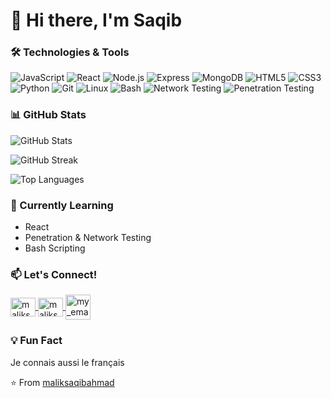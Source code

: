 # 👋 Hi there, I'm Saqib

### 🛠️ Technologies & Tools

![JavaScript](https://img.shields.io/badge/-JavaScript-F7DF1E?style=flat-square&logo=javascript&logoColor=black)
![React](https://img.shields.io/badge/-React-61DAFB?style=flat-square&logo=react&logoColor=black)
![Node.js](https://img.shields.io/badge/-Node.js-339933?style=flat-square&logo=node.js&logoColor=white)
![Express](https://img.shields.io/badge/-Express-000000?style=flat-square&logo=express&logoColor=white)
![MongoDB](https://img.shields.io/badge/-MongoDB-47A248?style=flat-square&logo=mongodb&logoColor=white)
![HTML5](https://img.shields.io/badge/-HTML5-E34F26?style=flat-square&logo=html5&logoColor=white)
![CSS3](https://img.shields.io/badge/-CSS3-1572B6?style=flat-square&logo=css3&logoColor=white)
![Python](https://img.shields.io/badge/-Python-F7DF1E?style=flat-square&logo=python&logoColor=black)
![Git](https://img.shields.io/badge/-Git-F05032?style=flat-square&logo=git&logoColor=white)
![Linux](https://img.shields.io/badge/-Linux-FCC624?style=flat-square&logo=linux&logoColor=black)
![Bash](https://img.shields.io/badge/-Bash-4EAA25?style=flat-square&logo=gnu-bash&logoColor=white)
![Network Testing](https://img.shields.io/badge/-Network%20Testing-0078D4?style=flat-square&logo=cisco&logoColor=white)
![Penetration Testing](https://img.shields.io/badge/-Penetration%20Testing-000000?style=flat-square&logo=kali-linux&logoColor=white)

### 📊 GitHub Stats
<p align="left">
  <img src="https://github-readme-stats.vercel.app/api?username=maliksaqibahmad&show_icons=true&theme=dark" alt="GitHub Stats" />
</p>
<p align="left">
  <img src="https://github-readme-streak-stats.herokuapp.com/?user=maliksaqibahmad&theme=dark" alt="GitHub Streak" />
</p>
<p align="left">
  <img src="https://github-readme-stats.vercel.app/api/top-langs/?username=maliksaqibahmad&layout=compact&theme=dark" alt="Top Languages" />
</p>

### 🌱 Currently Learning

- React
- Penetration & Network Testing
- Bash Scripting

### 📫 Let's Connect!

<p align="left">
  <a href="https://linkedin.com/in/maliksaqibahmad" target="blank">
    <img align="center" src="https://raw.githubusercontent.com/rahuldkjain/github-profile-readme-generator/master/src/images/icons/Social/linked-in-alt.svg" alt="maliksaqibahmad" height="30" width="40" />
  </a>
  <a href="https://x.com/maliksaqibdev" target="blank">
    <img align="center" src="https://raw.githubusercontent.com/rahuldkjain/github-profile-readme-generator/master/src/images/icons/Social/twitter.svg" alt="maliksaqibdev" height="30" width="40" />
  </a>
  <a href="mailto:maliksaqibahmad.dev@proton.me" target="blank">
    <img align="center" src="https://img.icons8.com/?size=100&id=Q8HkDlg5eBIc&format=png&color=000000" alt="my_email" height="40" width="40"/>
  </a>
</p>

### 💡 Fun Fact

Je connais aussi le français

⭐️ From [maliksaqibahmad](https://github.com/maliksaqibahmad.dev@proton.me)
